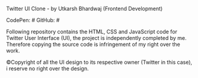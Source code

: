 Twitter UI Clone - by Utkarsh Bhardwaj (Frontend Development)

CodePen: # GitHub: #

Following repository contains the HTML, CSS and JavaScript code for Twitter User Interface (UI), the project is independently completed by me. Therefore copying the source code is infringement of my right over the work.

©Copyright of all the UI design to its respective owner (Twitter in this case), i reserve no right over the design.
